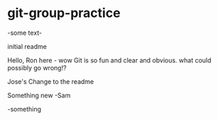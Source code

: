 # git-group-practice

-some text-

initial readme

Hello, Ron here - wow Git is so fun and clear and obvious. what could possibly go wrong!?

Jose's Change to the readme

Something new -Sam

-something
